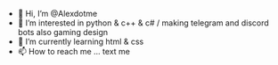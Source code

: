- 👋 Hi, I’m @Alexdotme
- 👀 I’m interested in python & c++ & c# / making telegram and discord bots also gaming design
- 🌱 I’m currently learning html & css
- 📫 How to reach me ... text me 


<!---
Alexdotme/Alexdotme is a ✨ special ✨ repository because its `README.md` (this file) appears on your GitHub profile.
You can click the Preview link to take a look at your changes.
--->
